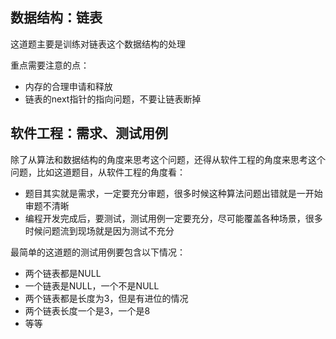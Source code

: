 ## 数据结构：链表

这道题主要是训练对链表这个数据结构的处理

重点需要注意的点：

* 内存的合理申请和释放
* 链表的next指针的指向问题，不要让链表断掉

## 软件工程：需求、测试用例

除了从算法和数据结构的角度来思考这个问题，还得从软件工程的角度来思考这个问题，比如这道题目，从软件工程的角度看：

* 题目其实就是需求，一定要充分审题，很多时候这种算法问题出错就是一开始审题不清晰
* 编程开发完成后，要测试，测试用例一定要充分，尽可能覆盖各种场景，很多时候问题流到现场就是因为测试不充分

最简单的这道题的测试用例要包含以下情况：

* 两个链表都是NULL
* 一个链表是NULL，一个不是NULL
* 两个链表都是长度为3，但是有进位的情况
* 两个链表长度一个是3，一个是8
* 等等

